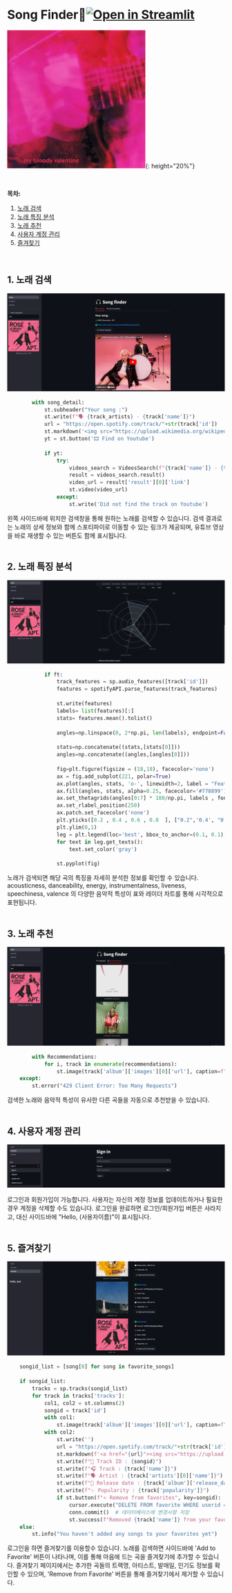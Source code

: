 # Song Finder🎵[![Open in Streamlit](https://static.streamlit.io/badges/streamlit_badge_black_white.svg)](https://song-finder.streamlit.app/)
![loveless](img/loveless.jpg){: height="20%"}

<br/>

**목차:**
1. [노래 검색](#search)
2. [노래 특징 분석](#taste)
3. [노래 추천](#reco)
4. [사용자 계정 관리](#account)
5. [즐겨찾기](#fav)
<br/>

## 1. <a name="search"></a>노래 검색

![search-page](img/1.png)
```python
        with song_detail:
            st.subheader("Your song :")
            st.write(f"🗣️ {track_artists} - {track['name']}")
            url = "https://open.spotify.com/track/"+str(track['id'])
            st.markdown('<img src="https://upload.wikimedia.org/wikipedia/commons/thumb/8/84/Spotify_icon.svg/232px-Spotify_icon.svg.png" width=20> '+url,unsafe_allow_html=True)
            yt = st.button('🎞️ Find on Youtube')
            
            if yt:
                try:
                    videos_search = VideosSearch(f"{track['name']} - {track_artists}", limit=1)
                    result = videos_search.result()
                    video_url = result['result'][0]['link']
                    st.video(video_url)
                except:
                    st.write('Did not find the track on Youtube')
```
  
왼쪽 사이드바에 위치한 검색창을 통해 원하는 노래를 검색할 수 있습니다. 검색 결과로는 노래의 상세 정보와 함께 스포티파이로 이동할 수 있는 링크가 제공되며, 유튜브 영상을 바로 재생할 수 있는 버튼도 함께 표시됩니다.  
<br/>
## 2. <a name="taste"></a>노래 특징 분석

![taste-page](img/2.png)
```python
            if ft:     
                track_features = sp.audio_features([track['id']])
                features = spotifyAPI.parse_features(track_features)
                
                st.write(features)
                labels= list(features)[:]
                stats= features.mean().tolist()

                angles=np.linspace(0, 2*np.pi, len(labels), endpoint=False)

                stats=np.concatenate((stats,[stats[0]]))
                angles=np.concatenate((angles,[angles[0]]))

                fig=plt.figure(figsize = (18,18), facecolor='none')
                ax = fig.add_subplot(221, polar=True)
                ax.plot(angles, stats, 'o-', linewidth=2, label = "Features", color= '#778899')
                ax.fill(angles, stats, alpha=0.25, facecolor='#778899')
                ax.set_thetagrids(angles[0:7] * 180/np.pi, labels , fontsize = 13, color='gray')
                ax.set_rlabel_position(250)
                ax.patch.set_facecolor('none')
                plt.yticks([0.2 , 0.4 , 0.6 , 0.8  ], ["0.2",'0.4', "0.6", "0.8"], color="gray", size=12)
                plt.ylim(0,1)
                leg = plt.legend(loc='best', bbox_to_anchor=(0.1, 0.1), edgecolor='gray', facecolor='none')
                for text in leg.get_texts():
                    text.set_color('gray')

                st.pyplot(fig)
```

노래가 검색되면 해당 곡의 특징을 자세히 분석한 정보를 확인할 수 있습니다. acousticness, danceability, energy, instrumentalness, liveness, speechiness, valence 의 다양한 음악적 특성이 표와 레이더 차트를 통해 시각적으로 표현됩니다.  
<br/>
## 3. <a name="reco"></a>노래 추천

![recommendation-page](img/4.png)
```python
        with Recommendations:
            for i, track in enumerate(recommendations):
                st.image(track['album']['images'][0]['url'], caption=f"{track['artists'][0]['name']} - {track['name']}", width=300)
    except:
        st.error("429 Client Error: Too Many Requests")
```

검색한 노래와 음악적 특성이 유사한 다른 곡들을 자동으로 추천받을 수 있습니다.  
<br/>
## 4. <a name="account"></a>사용자 계정 관리

![account-page](img/3.png)

로그인과 회원가입이 가능합니다. 사용자는 자신의 계정 정보를 업데이트하거나 필요한 경우 계정을 삭제할 수도 있습니다. 로그인을 완료하면 로그인/회원가입 버튼은 사라지고, 대신 사이드바에 "Hello, (사용자이름)"이 표시됩니다.  
<br/>
## 5. <a name="fav"></a>즐겨찾기

![favorite-page](img/5.png)
```python
    songid_list = [song[0] for song in favorite_songs]
        
    if songid_list:
        tracks = sp.tracks(songid_list)
        for track in tracks['tracks']:
            col1, col2 = st.columns(2)
            songid = track['id']
            with col1:
                st.image(track['album']['images'][0]['url'], caption=f"{track['artists'][0]['name']} - {track['name']}", width=300)
            with col2:
                st.write('')
                url = "https://open.spotify.com/track/"+str(track['id'])
                st.markdown(f'<a href="{url}"><img src="https://upload.wikimedia.org/wikipedia/commons/thumb/8/84/Spotify_icon.svg/232px-Spotify_icon.svg.png" width=20> Click to move</a>',unsafe_allow_html=True)
                st.write(f"🎯 Track ID : {songid}")
                st.write(f"🎧 Track : {track['name']}")
                st.write(f"🗣️ Artist : {track['artists'][0]['name']}")
                st.write(f"📅 Release date : {track['album']['release_date']}")
                st.write(f"✨ Popularity : {track['popularity']}")
                if st.button(f"⭐ Remove from favorites", key=songid):
                    cursor.execute("DELETE FROM favorite WHERE userid = ? AND songid = ?", (userid, songid))
                    conn.commit()  # 데이터베이스에 변경사항 저장
                    st.success(f"Removed {track['name']} from your favorites!")
    else:
        st.info("You haven't added any songs to your favorites yet")
```

로그인을 하면 즐겨찾기를 이용할수 있습니다. 노래를 검색하면 사이드바에 'Add to Favorite' 버튼이 나타나며, 이를 통해 마음에 드는 곡을 즐겨찾기에 추가할 수 있습니다. 즐겨찾기 페이지에서는 추가한 곡들의 트랙명, 아티스트, 발매일, 인기도 정보를 확인할 수 있으며, 'Remove from Favorite' 버튼을 통해 즐겨찾기에서 제거할 수 있습니다.  
<br/>
